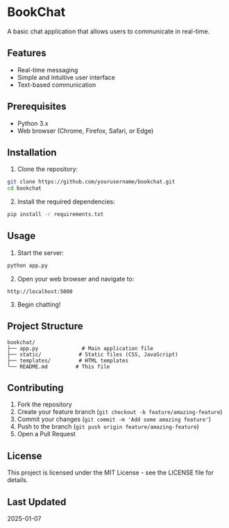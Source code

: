 # BookChat

A basic chat application that allows users to communicate in real-time.

## Features

- Real-time messaging
- Simple and intuitive user interface
- Text-based communication

## Prerequisites

- Python 3.x
- Web browser (Chrome, Firefox, Safari, or Edge)

## Installation

1. Clone the repository:
```bash
git clone https://github.com/yourusername/bookchat.git
cd bookchat
```

2. Install the required dependencies:
```bash
pip install -r requirements.txt
```

## Usage

1. Start the server:
```bash
python app.py
```

2. Open your web browser and navigate to:
```
http://localhost:5000
```

3. Begin chatting!

## Project Structure

```
bookchat/
├── app.py              # Main application file
├── static/            # Static files (CSS, JavaScript)
├── templates/         # HTML templates
└── README.md         # This file
```

## Contributing

1. Fork the repository
2. Create your feature branch (`git checkout -b feature/amazing-feature`)
3. Commit your changes (`git commit -m 'Add some amazing feature'`)
4. Push to the branch (`git push origin feature/amazing-feature`)
5. Open a Pull Request

## License

This project is licensed under the MIT License - see the LICENSE file for details.

## Last Updated

2025-01-07
